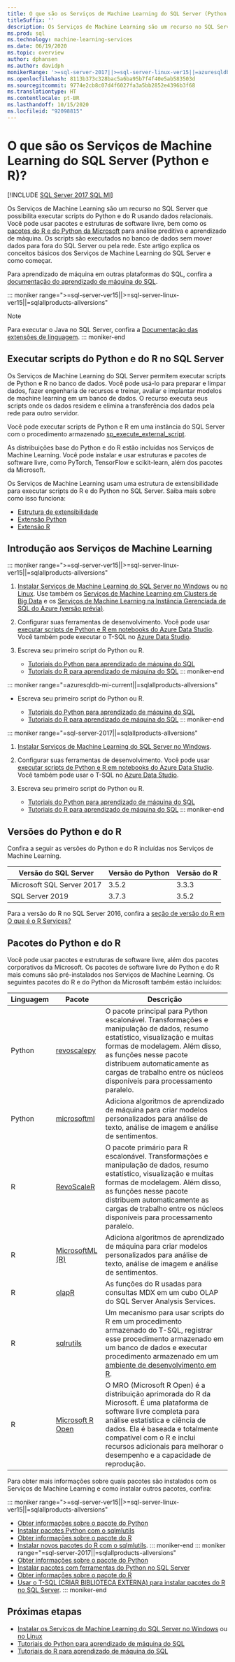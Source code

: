 ```yaml
---
title: O que são os Serviços de Machine Learning do SQL Server (Python e R)?
titleSuffix: ''
description: Os Serviços de Machine Learning são um recurso no SQL Server que possibilita executar scripts do Python e do R usando dados relacionais. Você pode usar pacotes e estruturas de software livre, bem como os pacotes do R e do Python da Microsoft para análise preditiva e aprendizado de máquina. Os scripts são executados no banco de dados sem mover dados para fora do SQL Server ou pela rede. Este artigo explica os conceitos básicos dos Serviços de Machine Learning do SQL Server e como começar.
ms.prod: sql
ms.technology: machine-learning-services
ms.date: 06/19/2020
ms.topic: overview
author: dphansen
ms.author: davidph
monikerRange: '>=sql-server-2017||>=sql-server-linux-ver15||=azuresqldb-mi-current||=sqlallproducts-allversions'
ms.openlocfilehash: 8113b373c328bac5a6ba95b7f4f40e5ab583503d
ms.sourcegitcommit: 9774e2cb8c07d4f6027fa3a5bb2852e4396b3f68
ms.translationtype: HT
ms.contentlocale: pt-BR
ms.lasthandoff: 10/15/2020
ms.locfileid: "92098815"
---
```

# <a name="what-is-sql-server-machine-learning-services-python-and-r"></a>O que são os Serviços de Machine Learning do SQL Server (Python e R)?
[!INCLUDE [SQL Server 2017 SQL MI](../includes/applies-to-version/sqlserver2017-asdbmi.md)]

Os Serviços de Machine Learning são um recurso no SQL Server que possibilita executar scripts do Python e do R usando dados relacionais. Você pode usar pacotes e estruturas de software livre, bem como os [pacotes do R e do Python da Microsoft](#packages) para análise preditiva e aprendizado de máquina. Os scripts são executados no banco de dados sem mover dados para fora do SQL Server ou pela rede. Este artigo explica os conceitos básicos dos Serviços de Machine Learning do SQL Server e como começar.

Para aprendizado de máquina em outras plataformas do SQL, confira a [documentação do aprendizado de máquina do SQL](index.yml).

::: moniker range=">=sql-server-ver15||>=sql-server-linux-ver15||=sqlallproducts-allversions"
> [!NOTE]
> Para executar o Java no SQL Server, confira a [Documentação das extensões de linguagem](../language-extensions/language-extensions-overview.md).
::: moniker-end

## <a name="execute-python-and-r-scripts-in-sql-server"></a>Executar scripts do Python e do R no SQL Server

Os Serviços de Machine Learning do SQL Server permitem executar scripts de Python e R no banco de dados. Você pode usá-lo para preparar e limpar dados, fazer engenharia de recursos e treinar, avaliar e implantar modelos de machine learning em um banco de dados. O recurso executa seus scripts onde os dados residem e elimina a transferência dos dados pela rede para outro servidor.

Você pode executar scripts de Python e R em uma instância do SQL Server com o procedimento armazenado [sp_execute_external_script](../relational-databases/system-stored-procedures/sp-execute-external-script-transact-sql.md).

As distribuições base do Python e do R estão incluídas nos Serviços de Machine Learning. Você pode instalar e usar estruturas e pacotes de software livre, como PyTorch, TensorFlow e scikit-learn, além dos pacotes da Microsoft.

Os Serviços de Machine Learning usam uma estrutura de extensibilidade para executar scripts do R e do Python no SQL Server. Saiba mais sobre como isso funciona:

+ [Estrutura de extensibilidade](concepts/extensibility-framework.md)
+ [Extensão Python](concepts/extension-python.md)
+ [Extensão R](concepts/extension-r.md)

## <a name="get-started-with-machine-learning-services"></a>Introdução aos Serviços de Machine Learning

::: moniker range=">=sql-server-ver15||>=sql-server-linux-ver15||=sqlallproducts-allversions"
1. [Instalar Serviços de Machine Learning do SQL Server no Windows](install/sql-machine-learning-services-windows-install.md) ou [no Linux](../linux/sql-server-linux-setup-machine-learning.md?toc=/sql/machine-learning/toc.json). Use também os [Serviços de Machine Learning em Clusters de Big Data](../big-data-cluster/machine-learning-services.md) e os [Serviços de Machine Learning na Instância Gerenciada de SQL do Azure \(versão prévia\)](/azure/azure-sql/managed-instance/machine-learning-services-overview).

1. Configurar suas ferramentas de desenvolvimento. Você pode usar [executar scripts de Python e R em notebooks do Azure Data Studio](install/sql-machine-learning-azure-data-studio.md). Você também pode executar o T-SQL no [Azure Data Studio](../azure-data-studio/what-is.md).

1. Escreva seu primeiro script do Python ou R.

   + [Tutoriais do Python para aprendizado de máquina do SQL](tutorials/python-tutorials.md)
   + [Tutoriais do R para aprendizado de máquina do SQL](tutorials/r-tutorials.md)
::: moniker-end

::: moniker range="=azuresqldb-mi-current||=sqlallproducts-allversions"
+ Escreva seu primeiro script do Python ou R.

   + [Tutoriais do Python para aprendizado de máquina do SQL](tutorials/python-tutorials.md)
   + [Tutoriais do R para aprendizado de máquina do SQL](tutorials/r-tutorials.md)
::: moniker-end

::: moniker range="=sql-server-2017||=sqlallproducts-allversions"
1. [Instalar Serviços de Machine Learning do SQL Server no Windows](install/sql-machine-learning-services-windows-install.md).

1. Configurar suas ferramentas de desenvolvimento. Você pode usar [executar scripts de Python e R em notebooks do Azure Data Studio](install/sql-machine-learning-azure-data-studio.md). Você também pode usar o T-SQL no [Azure Data Studio](../azure-data-studio/what-is.md).

1. Escreva seu primeiro script do Python ou R.

   + [Tutoriais do Python para aprendizado de máquina do SQL](tutorials/python-tutorials.md)
   + [Tutoriais do R para aprendizado de máquina do SQL](tutorials/r-tutorials.md)
::: moniker-end

<a name="versions"></a>

## <a name="python-and-r-versions"></a>Versões do Python e do R

Confira a seguir as versões do Python e do R incluídas nos Serviços de Machine Learning.

| Versão do SQL Server | Versão do Python | Versão do R |
|-|-|-|
| Microsoft SQL Server 2017 | 3.5.2 | 3.3.3 |
| SQL Server 2019 | 3.7.3 | 3.5.2 |

Para a versão do R no SQL Server 2016, confira a [seção de versão do R em O que é o R Services?](r/sql-server-r-services.md?view=sql-server-2016&preserve-view=true#version)

<a name="packages"></a>

## <a name="python-and-r-packages"></a>Pacotes do Python e do R

Você pode usar pacotes e estruturas de software livre, além dos pacotes corporativos da Microsoft. Os pacotes de software livre do Python e do R mais comuns são pré-instalados nos Serviços de Machine Learning. Os seguintes pacotes do R e do Python da Microsoft também estão incluídos:

| Linguagem | Pacote | Descrição |
|-|-|-|
| Python | [revoscalepy](python/ref-py-revoscalepy.md) | O pacote principal para Python escalonável. Transformações e manipulação de dados, resumo estatístico, visualização e muitas formas de modelagem. Além disso, as funções nesse pacote distribuem automaticamente as cargas de trabalho entre os núcleos disponíveis para processamento paralelo. |
| Python | [microsoftml](python/ref-py-microsoftml.md) | Adiciona algoritmos de aprendizado de máquina para criar modelos personalizados para análise de texto, análise de imagem e análise de sentimentos. | 
| R | [RevoScaleR](r/ref-r-revoscaler.md) | O pacote primário para R escalonável. Transformações e manipulação de dados, resumo estatístico, visualização e muitas formas de modelagem. Além disso, as funções nesse pacote distribuem automaticamente as cargas de trabalho entre os núcleos disponíveis para processamento paralelo. |
| R | [MicrosoftML (R)](r/ref-r-microsoftml.md) | Adiciona algoritmos de aprendizado de máquina para criar modelos personalizados para análise de texto, análise de imagem e análise de sentimentos. |
| R | [olapR](r/ref-r-olapr.md) | As funções do R usadas para consultas MDX em um cubo OLAP do SQL Server Analysis Services. |
| R | [sqlrutils](r/ref-r-sqlrutils.md) | Um mecanismo para usar scripts do R em um procedimento armazenado do T-SQL, registrar esse procedimento armazenado em um banco de dados e executar procedimento armazenado em um [ambiente de desenvolvimento em R](r/set-up-a-data-science-client.md). |
| R | [Microsoft R Open](https://mran.microsoft.com/rro) | O MRO (Microsoft R Open) é a distribuição aprimorada do R da Microsoft. É uma plataforma de software livre completa para análise estatística e ciência de dados. Ela é baseada e totalmente compatível com o R e inclui recursos adicionais para melhorar o desempenho e a capacidade de reprodução. |

Para obter mais informações sobre quais pacotes são instalados com os Serviços de Machine Learning e como instalar outros pacotes, confira:

::: moniker range=">=sql-server-ver15||>=sql-server-linux-ver15||=sqlallproducts-allversions"
+ [Obter informações sobre o pacote do Python](package-management/python-package-information.md)
+ [Instalar pacotes Python com o sqlmlutils](package-management/install-additional-python-packages-on-sql-server.md)
+ [Obter informações sobre o pacote do R](package-management/r-package-information.md)
+ [Instalar novos pacotes do R com o sqlmlutils](package-management/install-additional-r-packages-on-sql-server.md).
::: moniker-end
::: moniker range="=sql-server-2017||=sqlallproducts-allversions"
+ [Obter informações sobre o pacote do Python](package-management/python-package-information.md)
+ [Instalar pacotes com ferramentas do Python no SQL Server](package-management/install-python-packages-standard-tools.md)
+ [Obter informações sobre o pacote do R](package-management/r-package-information.md)
+ [Usar o T-SQL (CRIAR BIBLIOTECA EXTERNA) para instalar pacotes do R no SQL Server](package-management/install-r-packages-with-tsql.md).
::: moniker-end

## <a name="next-steps"></a>Próximas etapas

+ [Instalar os Serviços de Machine Learning do SQL Server no Windows](install/sql-machine-learning-services-windows-install.md) ou [no Linux](../linux/sql-server-linux-setup-machine-learning.md?toc=/sql/machine-learning/toc.json)
+ [Tutoriais do Python para aprendizado de máquina do SQL](tutorials/python-tutorials.md)
+ [Tutoriais do R para aprendizado de máquina do SQL](tutorials/r-tutorials.md)
